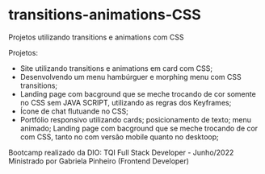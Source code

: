 # transitions-animations-CSS
Projetos utilizando transitions e animations com CSS

Projetos:

- Site utilizando transitions e animations em card com CSS;
- Desenvolvendo um menu hambúrguer e morphing menu com CSS transitions;
- Landing page com bacground que se meche trocando de cor somente no CSS sem JAVA SCRIPT, utilizando as regras dos Keyframes;
- Ícone de chat flutuande no CSS;
- Portfólio responsivo utilizando cards; posicionamento de texto; menu animado; Landing page com bacground que se meche trocando de cor com CSS, tanto no 
com versão mobile quanto no desktoop;

Bootcamp realizado da DIO: TQI Full Stack Developer - Junho/2022
Ministrado por Gabriela Pinheiro (Frontend Developer)
